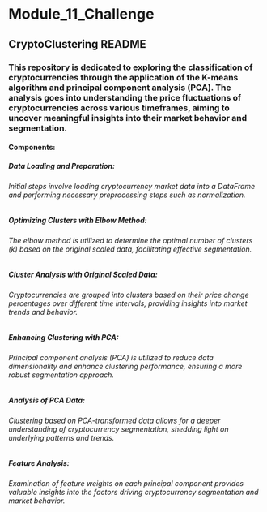 # Module_11_Challenge
## CryptoClustering README
### This repository is dedicated to exploring the classification of cryptocurrencies through the application of the K-means algorithm and principal component analysis (PCA). The analysis goes into understanding the price fluctuations of cryptocurrencies across various timeframes, aiming to uncover meaningful insights into their market behavior and segmentation.
#### Components:

##### Data Loading and Preparation:
###### Initial steps involve loading cryptocurrency market data into a DataFrame and performing necessary preprocessing steps such as normalization.

##### Optimizing Clusters with Elbow Method:
###### The elbow method is utilized to determine the optimal number of clusters (k) based on the original scaled data, facilitating effective segmentation.

##### Cluster Analysis with Original Scaled Data:
###### Cryptocurrencies are grouped into clusters based on their price change percentages over different time intervals, providing insights into market trends and behavior.

##### Enhancing Clustering with PCA:
###### Principal component analysis (PCA) is utilized to reduce data dimensionality and enhance clustering performance, ensuring a more robust segmentation approach.

##### Analysis of PCA Data:
###### Clustering based on PCA-transformed data allows for a deeper understanding of cryptocurrency segmentation, shedding light on underlying patterns and trends.

##### Feature Analysis:
###### Examination of feature weights on each principal component provides valuable insights into the factors driving cryptocurrency segmentation and market behavior.
